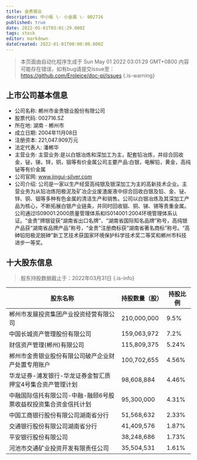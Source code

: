 ```yaml
---
title: 金贵银业
description: 中小板 \- 小金属 \- 002716
published: true
date: 2022-05-01T03:01:29.000Z
tags: stock
editor: markdown
dateCreated: 2022-01-01T00:00:00.000Z
---
```


> 本页面由自动化程序生成于 Sun May 01 2022 03:01:29 GMT+0800
> 内容可能存在错误，如有bug请提交issue至：https://github.com/Eroleice/doc-pi/issues
{.is-warning}

## 上市公司基本信息
- 公司名称: 郴州市金贵银业股份有限公司
- 股票代码: 002716.SZ
- 所在地: 湖南 - 郴州市
- 成立日期: 2004年11月08日
- 注册资本: 221,047.909万元
- 法定代表人: 潘郴华
- 主营业务: 主营业务:是以白银冶炼和深加工为主，配套铅冶炼，并综合回收金，铋，锑，锌，铜，铟等有价金属公司主要产品:白银，电解铅，黄金，高纯铋等有价金属
- 公司官网: www.jingui-silver.com
- 公司介绍: 公司是一家以生产经营高纯银及银深加工为主的高新技术企业。主营业务为从铅冶炼阳极泥及矿冶企业废渣废液中综合回收白银及铅、金、铋、锌、铜、铟等多种有色金属的清洁生产和销售。公司以白银冶炼及其深加工产品为核心，不断拓展白银产业链条，并同时回收铟、铜、锑、锡等贵重金属。公司通过IS09001:2000质量管理体系和IS014001:2004环境管理体系认证。“金贵”牌银锭获“湖南省出口名牌”、“湖南省国际知名品牌”称号，高纯银产品获“湖南省品牌产品”称号，“金贵”注册商标获“湖南省著名商标”称号。“高砷铅阳极泥脱砷”新工艺技术获国家环境保护科学技术奖二等奖和郴州市科技进步一等奖。


## 十大股东信息
> 股东持股数据截止于：2022年03月31日
{.is-info}

| 股东名称 | 持股数量（股） | 持股比例 |
| --- | --- | --- |
| 郴州市发展投资集团产业投资经营有限公司 | 210,000,000 | 9.5% |
| 中国长城资产管理股份有限公司 | 159,063,972 | 7.2% |
| 财信资产管理(郴州)有限公司 | 115,809,375 | 5.24% |
| 郴州市金贵银业股份有限公司破产企业财产处置专用账户 | 100,702,655 | 4.56% |
| 华龙证券-浦发银行-华龙证券金智汇质押宝4号集合资产管理计划 | 98,608,884 | 4.46% |
| 中融国际信托有限公司-中融-融颐6号股票收益权投资集合资金信托计划 | 95,300,000 | 4.31% |
| 中国工商银行股份有限公司湖南省分行 | 51,568,632 | 2.33% |
| 交通银行股份有限公司湖南省分行 | 41,409,576 | 1.87% |
| 平安银行股份有限公司 | 38,248,686 | 1.73% |
| 河池市交通矿业投资开发有限责任公司 | 35,504,531 | 1.61% |




